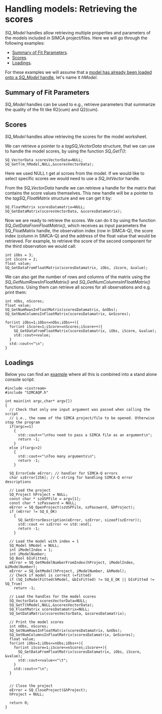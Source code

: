 # Handling models: Retrieving the scores

*SQ_Model* handles allow retrieving multiple properties and parameters of the models included in SIMCA project/files. Here we will go through the following examples:

- [Summary of Fit Parameters](#Summary).
- [Scores](#Scores).
- [Loadings](#Loadings).

For these examples we will assume that a [model has already been loaded onto a *SQ_Model* handle](../05_0_HandlingModels_Introduction/HandlingModels_Introduction.md), let's name it *hModel*.

## <a name="Summary">Summary of Fit Parameters</a>

*SQ_Model* handles can be used to e.g., retrieve parameters that summarize the quality of the fit like R2(cum) and Q2(cum).

## <a name="Scores">Scores</a>

*SQ_Model* handles allow retrieving the scores for the model worksheet.

We can retrieve a pointer to a *tagSQ_VectorData* structure, that we can use to handle the model scores, by using the function *SQ_GetT()*:
```
SQ_VectorData scoresVectorData=NULL;
SQ_GetT(m_hModel,NULL,&scoresVectorData);
```

Here we used NULL t get al scroes from the model. If we would like to select specific scores we would need to use a *SQ_IntVector* handle.

From the *SQ_VectorData* handle we can retrieve a handle for the matrix that contains the score values themselves. This new handle will be a pointer to the *tagSQ_FloatMatrix* structure and we can  get it by:
```
SQ_FloatMatrix scoresDatamatrix=NULL;
SQ_GetDataMatrix(scoresVectorData, &scoresDatamatrix);
```

Now we are ready to retrieve the scores. We can do it by using the function *SQ_GetDataFromFloatMatrix()*, which receives as input parameters the SQ_FloatMatrix handle, the observation index (row in SIMCA-Q), the score index (column in SIMCA-Q) and the address of the float value that would be retrieved. For example, to retrieve the score of the second component for the third observation we would call:
```
int iObs = 3;
int iScore = 2;
float value;
SQ_GetDataFromFloatMatrix(scoresDatamatrix, iObs, iScore, &value);
```

We can also get the number of rows and columns of the matrix using the *SQ_GetNumRowsInFloatMatrix()* and *SQ_GetNumColumnsInFloatMatrix()* functions. Using them can retrieve all scores for all observations and e.g. print them:
```
int nObs, nScores;
float value;
SQ_GetNumRowsInFloatMatrix(scoresDatamatrix, &nObs);
SQ_GetNumColumnsInFloatMatrix(scoresDatamatrix, &nScores);

for(int iObs=1;iObs<=nObs;iObs++){
  for(int iScore=1;iScore<=nScores;iScore++){
    SQ_GetDataFromFloatMatrix(scoresDatamatrix, iObs, iScore, &value);
    std::cout<<value;
  }
  std::cout<<"\n";
}
```

## <a name="Loadings">Loadings</a>

Below you can find an [example](HandlingModels_GettingScores.cpp) where all this is combined into a stand alone console script:
```
#include <iostream>
#include "SIMCAQP.h"

int main(int argc,char* argv[])
{
  // Check that only one input argument was passed when calling the script
  // i.e., the name of the SIMCA project/file to be opened. Otherwise stop the program
  if(argc==1)
    {
      std::cout<<"\nYou need to pass a SIMCA file as an argument\n";
      return -1;
    }
  else if(argc>2)
    {
      std::cout<<"\nToo many arguments\n";
      return -1;
    }

  SQ_ErrorCode eError; // handler for SIMCA-Q errors
  char szError[256]; // C-string for handling SIMCA-Q error descriptions

  // Load the project
  SQ_Project hProject = NULL;
  const char * szUSPFile = argv[1];
  const char * szPassword = NULL;
  eError = SQ_OpenProject(szUSPFile, szPassword, &hProject);
  if (eError != SQ_E_OK)
    {            
      SQ_GetErrorDescription(eError, szError, sizeof(szError));
      std::cout << szError << std::endl;
      return -1;
    }
  
  // Load the model with index = 1
  SQ_Model hModel = NULL;
  int iModelIndex = 1;
  int iModelNumber;
  SQ_Bool bIsFitted;
  eError = SQ_GetModelNumberFromIndex(hProject, iModelIndex, &iModelNumber);
  eError = SQ_GetModel(hProject, iModelNumber, &hModel);
  // Check if model is correct (=fitted) 
  if (SQ_IsModelFitted(hModel, &bIsFitted) != SQ_E_OK || bIsFitted != SQ_True)
    return -1;

  // Load the handles for the model scores
  SQ_VectorData scoresVectorData=NULL;
  SQ_GetT(hModel,NULL,&scoresVectorData);
  SQ_FloatMatrix scoresDatamatrix=NULL;
  SQ_GetDataMatrix(scoresVectorData, &scoresDatamatrix);

  // Print the model scores
  int nObs, nScores;
  SQ_GetNumRowsInFloatMatrix(scoresDatamatrix, &nObs);
  SQ_GetNumColumnsInFloatMatrix(scoresDatamatrix, &nScores);
  float value;
  for(int iObs=1;iObs<=nObs;iObs++){
    for(int iScore=1;iScore<=nScores;iScore++){
      SQ_GetDataFromFloatMatrix(scoresDatamatrix, iObs, iScore, &value);
      std::cout<<value<<"\t";
    }
    std::cout<<"\n";
  }


  // Close the project
  eError = SQ_CloseProject(&hProject);
  hProject = NULL;

  return 0;
}
```
  